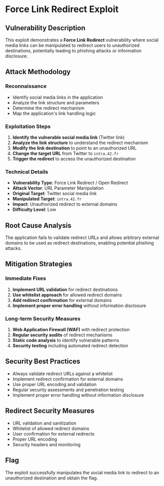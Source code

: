 # Force Link Redirect Exploit

## Vulnerability Description
This exploit demonstrates a **Force Link Redirect** vulnerability where social media links can be manipulated to redirect users to unauthorized destinations, potentially leading to phishing attacks or information disclosure.

## Attack Methodology

### Reconnaissance
- Identify social media links in the application
- Analyze the link structure and parameters
- Determine the redirect mechanism
- Map the application's link handling logic

### Exploitation Steps
1. **Identify the vulnerable social media link** (Twitter link)
2. **Analyze the link structure** to understand the redirect mechanism
3. **Modify the link destination** to point to an unauthorized URL
4. **Change the target URL** from Twitter to `intra.42.fr`
5. **Trigger the redirect** to access the unauthorized destination

### Technical Details
- **Vulnerability Type**: Force Link Redirect / Open Redirect
- **Attack Vector**: URL Parameter Manipulation
- **Original Target**: Twitter social media link
- **Manipulated Target**: `intra.42.fr`
- **Impact**: Unauthorized redirect to external domains
- **Difficulty Level**: Low

## Root Cause Analysis
The application fails to validate redirect URLs and allows arbitrary external domains to be used as redirect destinations, enabling potential phishing attacks.

## Mitigation Strategies

### Immediate Fixes
1. **Implement URL validation** for redirect destinations
2. **Use whitelist approach** for allowed redirect domains
3. **Add redirect confirmation** for external domains
4. **Implement proper error handling** without information disclosure

### Long-term Security Measures
1. **Web Application Firewall (WAF)** with redirect protection
2. **Regular security audits** of redirect mechanisms
3. **Static code analysis** to identify vulnerable patterns
4. **Security testing** including automated redirect detection

## Security Best Practices
- Always validate redirect URLs against a whitelist
- Implement redirect confirmation for external domains
- Use proper URL encoding and validation
- Regular security assessments and penetration testing
- Implement proper error handling without information disclosure

## Redirect Security Measures
- URL validation and sanitization
- Whitelist of allowed redirect domains
- User confirmation for external redirects
- Proper URL encoding
- Security headers and monitoring

## Flag
The exploit successfully manipulates the social media link to redirect to an unauthorized destination and obtain the flag.